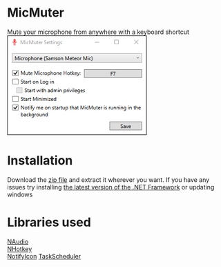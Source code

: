 # MicMuter
Mute your microphone from anywhere with a keyboard shortcut
![alt text](https://github.com/cyberrex5/MicMuter/blob/master/screenshots/scr1.png)

# Installation
Download the [zip file](https://github.com/cyberrex5/MicMuter/releases/tag/v1.0.0) and extract it wherever you want.
If you have any issues try installing [the latest version of the .NET Framework](https://dotnet.microsoft.com/download/dotnet-framework/thank-you/net48-web-installer) or updating windows

# Libraries used
[NAudio](https://github.com/naudio/NAudio)  
[NHotkey](https://github.com/thomaslevesque/NHotkey)  
[NotifyIcon](https://github.com/hardcodet/wpf-notifyicon)
[TaskScheduler](https://github.com/dahall/taskscheduler)
